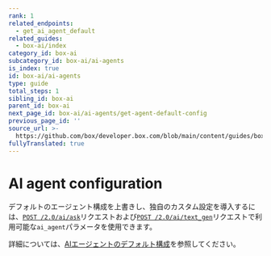 ```yaml
---
rank: 1
related_endpoints:
  - get_ai_agent_default
related_guides:
  - box-ai/index
category_id: box-ai
subcategory_id: box-ai/ai-agents
is_index: true
id: box-ai/ai-agents
type: guide
total_steps: 1
sibling_id: box-ai
parent_id: box-ai
next_page_id: box-ai/ai-agents/get-agent-default-config
previous_page_id: ''
source_url: >-
  https://github.com/box/developer.box.com/blob/main/content/guides/box-ai/ai-agents/index.md
fullyTranslated: true
---
```

# AI agent configuration

デフォルトのエージェント構成を上書きし、独自のカスタム設定を導入するには、[`POST /2.0/ai/ask`][ask]リクエストおよび[`POST /2.0/ai/text_gen`][text-gen]リクエストで利用可能な`ai_agent`パラメータを使用できます。

詳細については、[AIエージェントのデフォルト構成][agent-default]を参照してください。

[ask]: e://post_ai_ask#param_ai_agent

[text-gen]: e://post_ai_text_gen#param_ai_agent

[agent-default]: g://box-ai/ai-agents/get-agent-default-config
